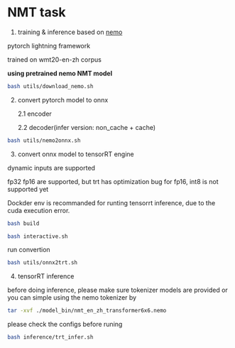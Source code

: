 # NMT task

1. training & inference based on [nemo](https://github.com/NVIDIA/NeMo)

pytorch lightning framework

trained on wmt20-en-zh corpus

**using pretrained nemo NMT model**

```bash
bash utils/download_nemo.sh
```

2. convert pytorch model to onnx

    2.1 encoder

    2.2 decoder(infer version: non_cache + cache)

```bash
bash utils/nemo2onnx.sh
```

3. convert onnx model to tensorRT engine

dynamic inputs are supported

fp32 fp16 are supported, but trt has optimization bug for fp16, int8 is not supported yet

Dockder env is recommanded for runting tensorrt inference, due to the cuda execution error.

```bash
bash build
```

```bash
bash interactive.sh
```

run convertion

```bash
bash utils/onnx2trt.sh
```

4. tensorRT inference

before doing inference, please make sure tokenizer models are provided or you can simple using the nemo tokenizer by 

```bash
tar -xvf ./model_bin/nmt_en_zh_transformer6x6.nemo
```

please check the configs before runing

```bash
bash inference/trt_infer.sh
```

